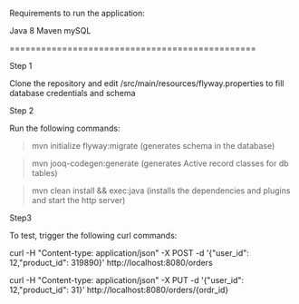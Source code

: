 Requirements to run the application:

 Java 8
 Maven
 mySQL

===============================================

Step 1

Clone the repository and edit /src/main/resources/flyway.properties to fill database credentials and schema

Step 2 

Run the following commands:

> mvn initialize flyway:migrate
  (generates schema in the database)
  
> mvn jooq-codegen:generate
  (generates Active record classes for db tables)

> mvn clean install && exec:java
  (installs the dependencies and plugins and start the http server)
  
  
Step3

To test, trigger the following curl commands:

curl -H "Content-type: application/json" -X POST -d '{"user_id": 12,"product_id": 319890}' http://localhost:8080/orders

curl -H "Content-type: application/json" -X PUT -d '{"user_id": 12,"product_id": 31}' http://localhost:8080/orders/{ordr_id}

